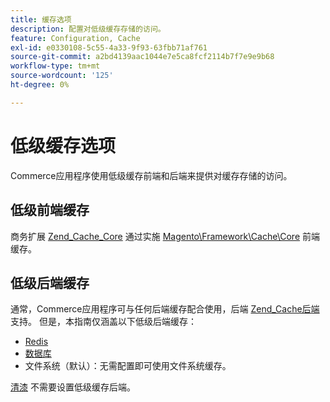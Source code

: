 ```yaml
---
title: 缓存选项
description: 配置对低级缓存存储的访问。
feature: Configuration, Cache
exl-id: e0330108-5c55-4a33-9f93-63fbb71af761
source-git-commit: a2bd4139aac1044e7e5ca8fcf2114b7f7e9e9b68
workflow-type: tm+mt
source-wordcount: '125'
ht-degree: 0%

---
```


# 低级缓存选项

Commerce应用程序使用低级缓存前端和后端来提供对缓存存储的访问。

## 低级前端缓存

商务扩展 [Zend_Cache_Core](https://framework.zend.com/manual/1.12/en/zend.cache.frontends.html) 通过实施 [Magento\Framework\Cache\Core](https://github.com/magento/magento2/blob/2.4/lib/internal/Magento/Framework/Cache/Core.php) 前端缓存。

## 低级后端缓存

通常，Commerce应用程序可与任何后端缓存配合使用，后端 [Zend_Cache后端](https://framework.zend.com/manual/1.12/en/zend.cache.backends.html) 支持。 但是，本指南仅涵盖以下低级后端缓存：

- [Redis](config-redis.md)
- [数据库](https://developer.adobe.com/commerce/php/development/cache/partial/database-caching/)
- 文件系统（默认）：无需配置即可使用文件系统缓存。

[清漆](config-varnish.md) 不需要设置低级缓存后端。
